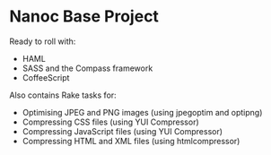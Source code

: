# Nanoc Base Project

Ready to roll with:

* HAML
* SASS and the Compass framework
* CoffeeScript

Also contains Rake tasks for:

* Optimising JPEG and PNG images (using jpegoptim and optipng)
* Compressing CSS files (using YUI Compressor)
* Compressing JavaScript files (using YUI Compressor)
* Compressing HTML and XML files (using htmlcompressor)
